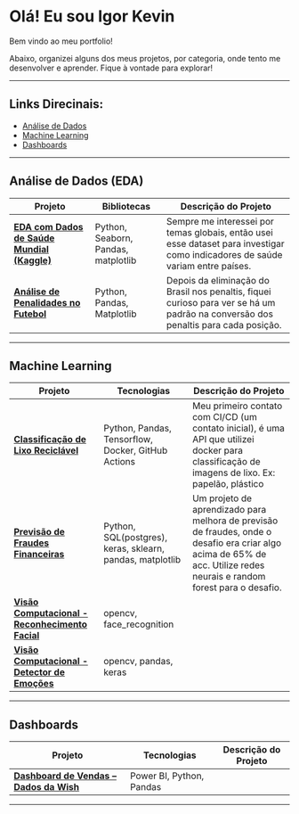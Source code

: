 #  Olá! Eu sou Igor Kevin

Bem vindo ao meu portfolio! 

Abaixo, organizei alguns dos meus projetos, por categoria, onde tento me desenvolver e aprender. Fique à vontade para explorar!
___
## Links Direcinais:
* [Análise de Dados](https://github.com/igor-kevin/portfolio/blob/main/README.md#an%C3%A1lise-de-dados-eda)
* [Machine Learning](https://github.com/igor-kevin/portfolio/blob/main/README.md#an%C3%Machine-Learning)
* [Dashboards](https://github.com/igor-kevin/portfolio/blob/main/README.md#an%C3%Dashboards)
---

##  Análise de Dados (EDA)

| Projeto | Bibliotecas | Descrição do Projeto |
|--------|-------------|------|
| [**EDA com Dados de Saúde Mundial (Kaggle)**](https://github.com/igor-kevin/Analise-Expec-de-Vida/blob/master/EDA_life_expectancy.ipynb) | Python, Seaborn, Pandas, matplotlib | Sempre me interessei por temas globais, então usei esse dataset para investigar como indicadores de saúde variam entre países.  |
| [**Análise de Penalidades no Futebol**](https://github.com/igor-kevin/Analise-Penaltis/blob/master/penals.ipynb) | Python, Pandas, Matplotlib | Depois da eliminação do Brasil nos penaltis, fiquei curioso para ver se há um padrão na conversão dos penaltis para cada posição. |


---

##  Machine Learning

| Projeto | Tecnologias | Descrição do Projeto |
|--------|-------------|------|
| [**Classificação de Lixo Reciclável**](https://github.com/igor-kevin/separador-lixo-CL-CD) | Python, Pandas, Tensorflow, Docker, GitHub Actions | Meu primeiro contato com CI/CD (um contato inicial), é uma API que utilizei docker para classificação de imagens de lixo. Ex: papelão, plástico |
| [**Previsão de Fraudes Financeiras**](https://github.com/igor-kevin/Fraudes01/blob/master/MelhoriaFraudes.ipynb) | Python, SQL(postgres), keras, sklearn, pandas, matplotlib | Um projeto de aprendizado para melhora de previsão de fraudes, onde o desafio era criar algo acima de 65% de acc. Utilize redes neurais e random forest para o desafio. |
| [**Visão Computacional - Reconhecimento Facial**](https://github.com/igor-kevin/Computer-Vision/blob/main/Verification%20System/SistemadeReconhecimento.py) | opencv, face_recognition |  |
| [**Visão Computacional - Detector de Emoções**](https://github.com/igor-kevin/Computer-Vision/tree/main/Emotion%20Detection) | opencv, pandas, keras |  |

---

## Dashboards

| Projeto | Tecnologias | Descrição do Projeto |
|--------|-------------|------|
| [**Dashboard de Vendas – Dados da Wish**]() | Power BI, Python, Pandas | |


---


